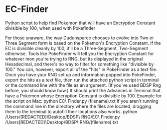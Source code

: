 # EC-Finder
Python script to help find Pokemon that will have an Encryption Constant divisible by 100, when used with Pokefinder

For those unaware, the way Dudunsparce chooses to evolve into Two or Three Segment form is based on the Pokemon's Encryption Constant. If the EC is divisible cleanly by 100, it'll be a Three-Segment, Two-Segment otherwise.
Tools like PokeFinder will tell you the Encryption Constant for whatever mon you're trying to RNG, but its displayed in the original Hexadecimal, and there's no way to filter for something like "divisible by 100."
You can, however, export all of the "hits" in PokeFinder as a text file. Once you have your RNG set up and information popped into PokeFinder, export the hits as a text file, then run the attached python script in terminal or the command line with the file as an argument. (If you've used BDSP Rng before, you should know how.) It should print the Advances in Terminal that have a Pokemon whose Encryption Constant is divisible by 100.
Example for the script on Mac:   python EC\ Finder.py (filename).txt
If you aren't running the command line in the directory where the files are located, dragging them to the terminal to autofill their locations also works.
python /Users/[REDACTED]/Desktop/BDSP\ RNG/EC\ Finder.py /Users\[REDACTED]\Desktop/BDSP\ RNG/(filename).txt
